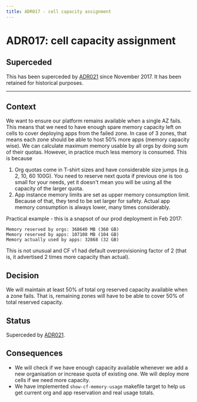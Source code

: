```yaml
---
title: ADR017 - cell capacity assignment
---
```


# ADR017: cell capacity assignment

## Superceded

This has been superceded by [ADR021](/architecture_decision_records/ADR021-cell-capacity-assignment-2/) since November 2017. It has been retained for historical purposes.

------------------------


## Context

We want to ensure our platform remains available when a single AZ fails. This means that we need to have enough spare memory capacity left on cells to cover deploying apps from the failed zone. In case of 3 zones, that means each zone should be able to host 50% more apps (memory capacity wise). We can calculate maximum memory usable by all orgs by doing sum of their quotas. However, in practice much less memory is consumed. This is because

1. Org quotas come in T-shirt sizes and have considerable size jumps (e.g. 2, 10, 60 100G). You need to reserve next quota if previous one is too small for your needs, yet it doesn't mean you will be using all the capacity of the larger quota.
1. App instance memory limits are set as upper memory consumption limit. Because of that, they tend to be set larger for safety. Actual app memory consumption is always lower, many times considerably.

Practical example - this is a snapsot of our prod deployment in Feb 2017:

```
Memory reserved by orgs: 368640 MB (360 GB)
Memory reserved by apps: 107108 MB (104 GB)
Memory actually used by apps: 32868 (32 GB)
```

This is not unusual and CF v1 had default overprovisioning factor of 2 (that is, it advertised 2 times more capacity than actual).

## Decision

We will maintain at least 50% of total org reserved capacity available when a zone fails. That is, remaining zones will have to be able to cover 50% of total reserved capacity.

## Status

Superceded by [ADR021](/architecture_decision_records/ADR021-cell-capacity-assignment-2/).

## Consequences

* We will check if we have enough capacity available whenever we add a new organisation or increase quota of existing one. We will deploy more cells if we need more capacity.
* We have implemented `show-cf-memory-usage` makefile target to help us get current org and app reservation and real usage totals.
